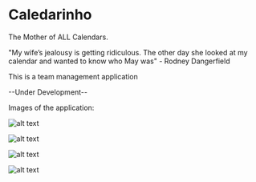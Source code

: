 # Caledarinho
The Mother of ALL Calendars.

"My wife’s jealousy is getting ridiculous. The other day she looked at my calendar and wanted to know who May was" - Rodney Dangerfield 

This is a team management application

--Under Development--

Images of the application:

![alt text](https://i.imgur.com/pWgx73v.png)

![alt text](https://i.imgur.com/BPab30R.png)

![alt text](https://i.imgur.com/7fGmb6H.png)

![alt text](https://i.imgur.com/yOpu0oB.png)
